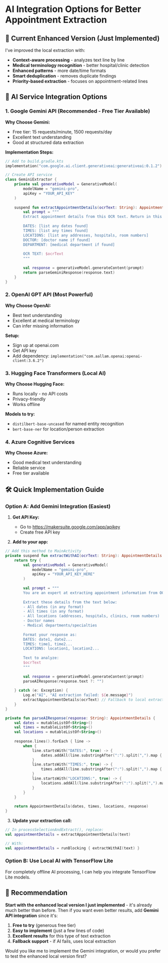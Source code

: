 # AI Integration Options for Better Appointment Extraction

## 🚀 Current Enhanced Version (Just Implemented)

I've improved the local extraction with:
- **Context-aware processing** - analyzes text line by line
- **Medical terminology recognition** - better hospital/clinic detection
- **Enhanced patterns** - more date/time formats
- **Smart deduplication** - removes duplicate findings
- **Priority-based extraction** - focuses on appointment-related lines

## 🤖 AI Service Integration Options

### 1. **Google Gemini API (Recommended - Free Tier Available)**

**Why Choose Gemini:**
- Free tier: 15 requests/minute, 1500 requests/day
- Excellent text understanding
- Good at structured data extraction

**Implementation Steps:**
```kotlin
// Add to build.gradle.kts
implementation("com.google.ai.client.generativeai:generativeai:0.1.2")

// Create API service
class GeminiExtractor {
    private val generativeModel = GenerativeModel(
        modelName = "gemini-pro",
        apiKey = "YOUR_API_KEY"
    )
    
    suspend fun extractAppointmentDetails(ocrText: String): AppointmentDetails {
        val prompt = """
        Extract appointment details from this OCR text. Return in this exact format:
        
        DATES: [list any dates found]
        TIMES: [list any times found]  
        LOCATIONS: [list any addresses, hospitals, room numbers]
        DOCTOR: [doctor name if found]
        DEPARTMENT: [medical department if found]
        
        OCR TEXT: $ocrText
        """
        
        val response = generativeModel.generateContent(prompt)
        return parseGeminiResponse(response.text)
    }
}
```

### 2. **OpenAI GPT API (Most Powerful)**

**Why Choose OpenAI:**
- Best text understanding
- Excellent at medical terminology
- Can infer missing information

**Setup:**
- Sign up at openai.com
- Get API key
- Add dependency: `implementation("com.aallam.openai:openai-client:3.6.2")`

### 3. **Hugging Face Transformers (Local AI)**

**Why Choose Hugging Face:**
- Runs locally - no API costs
- Privacy-friendly
- Works offline

**Models to try:**
- `distilbert-base-uncased` for named entity recognition
- `bert-base-ner` for location/person extraction

### 4. **Azure Cognitive Services**

**Why Choose Azure:**
- Good medical text understanding
- Reliable service
- Free tier available

## 🛠 Quick Implementation Guide

### Option A: Add Gemini Integration (Easiest)

1. **Get API Key:**
   - Go to https://makersuite.google.com/app/apikey
   - Create free API key

2. **Add to your app:**

```kotlin
// Add this method to MainActivity
private suspend fun extractWithAI(ocrText: String): AppointmentDetails {
    return try {
        val generativeModel = GenerativeModel(
            modelName = "gemini-pro", 
            apiKey = "YOUR_API_KEY_HERE"
        )
        
        val prompt = """
        You are an expert at extracting appointment information from OCR text.
        
        Extract these details from the text below:
        - All dates (in any format)
        - All times (in any format) 
        - All locations (addresses, hospitals, clinics, room numbers)
        - Doctor names
        - Medical departments/specialties
        
        Format your response as:
        DATES: date1, date2...
        TIMES: time1, time2...
        LOCATIONS: location1, location2...
        
        Text to analyze:
        $ocrText
        """
        
        val response = generativeModel.generateContent(prompt)
        parseAIResponse(response.text ?: "")
        
    } catch (e: Exception) {
        Log.e("AI", "AI extraction failed: ${e.message}")
        extractAppointmentDetails(ocrText) // Fallback to local extraction
    }
}

private fun parseAIResponse(response: String): AppointmentDetails {
    val dates = mutableListOf<String>()
    val times = mutableListOf<String>()
    val locations = mutableListOf<String>()
    
    response.lines().forEach { line ->
        when {
            line.startsWith("DATES:", true) -> {
                dates.addAll(line.substringAfter(":").split(",").map { it.trim() }.filter { it.isNotEmpty() })
            }
            line.startsWith("TIMES:", true) -> {
                times.addAll(line.substringAfter(":").split(",").map { it.trim() }.filter { it.isNotEmpty() })
            }
            line.startsWith("LOCATIONS:", true) -> {
                locations.addAll(line.substringAfter(":").split(",").map { it.trim() }.filter { it.isNotEmpty() })
            }
        }
    }
    
    return AppointmentDetails(dates, times, locations, response)
}
```

3. **Update your extraction call:**

```kotlin
// In processSelectionAndExtract(), replace:
val appointmentDetails = extractAppointmentDetails(text)

// With:
val appointmentDetails = runBlocking { extractWithAI(text) }
```

### Option B: Use Local AI with TensorFlow Lite

For completely offline AI processing, I can help you integrate TensorFlow Lite models.

## 🎯 Recommendation

**Start with the enhanced local version I just implemented** - it's already much better than before. Then if you want even better results, add **Gemini API integration** since it's:

1. **Free to try** (generous free tier)
2. **Easy to implement** (just a few lines of code)
3. **Excellent results** for this type of text extraction
4. **Fallback support** - if AI fails, uses local extraction

Would you like me to implement the Gemini integration, or would you prefer to test the enhanced local version first?